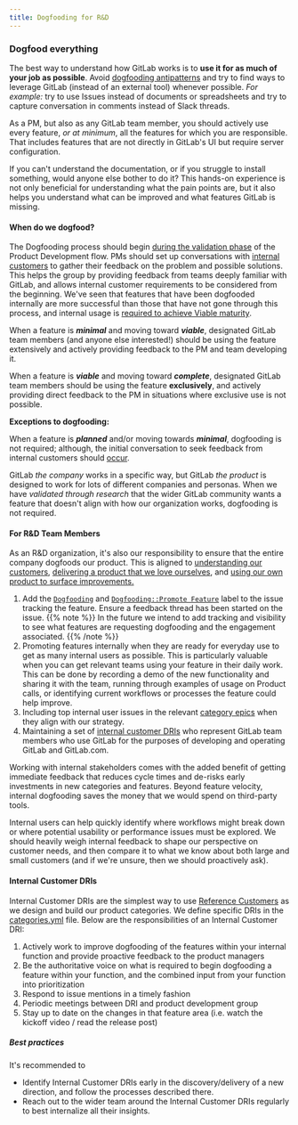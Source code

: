 ```yaml
---
title: Dogfooding for R&D
---
```


### Dogfood everything

The best way to understand how GitLab works is to **use it for as much of your job as possible**.
Avoid [dogfooding antipatterns](/handbook/engineering/development/principles/#dogfooding-antipatterns)
and try to find ways to leverage GitLab (instead of an external tool) whenever
possible. _For example:_ try to use Issues instead of documents or spreadsheets
and try to capture conversation in comments instead of Slack threads.

As a PM, but also as any GitLab team member, you should actively use every feature,
_or at minimum_, all the features for which you are responsible. That includes
features that are not directly in GitLab's UI but require server configuration.

If you can't understand the documentation, or if you struggle to install
something, would anyone else bother to do it? This hands-on experience
is not only beneficial for understanding what the pain points are, but it also
helps you understand what can be improved and what features GitLab is missing.

#### When do we dogfood?

The Dogfooding process should begin [during the validation phase](/handbook/product-development-flow/#validation-phase-1-validation-backlog) of the Product Development flow. PMs should set up conversations with [internal customers](#internal-customer-dris) to gather their feedback on the problem and possible solutions. This helps the group by providing feedback from teams deeply familiar with GitLab, and allows internal customer requirements to be considered from the beginning. We've seen that features that have been dogfooded internally are more successful than those that have not gone through this process, and internal usage is [required to achieve Viable maturity](https://about.gitlab.com/direction/#maturity).

When a feature is <b>_minimal_</b> and moving toward <b>_viable_</b>, designated
GitLab team members (and anyone else interested!) should be using the feature
extensively and actively providing feedback to the PM and team developing it.

When a feature is <b>_viable_</b> and moving toward <b>_complete_</b>, designated
GitLab team members should be using the feature **exclusively**, and actively
providing direct feedback to the PM in situations where exclusive use is not
possible.

**Exceptions to dogfooding:**

When a feature is <b>_planned_</b> and/or moving towards <b>_minimal_</b>, dogfooding
is not required; although, the initial conversation to seek feedback from internal customers should [occur](#when-do-we-dogfood).

GitLab _the company_ works in a specific way, but GitLab _the product_ is
designed to work for lots of different companies and personas. When we have
_validated through research_ that the wider GitLab community wants a feature
that doesn't align with how our organization works, dogfooding is not required.

#### For R&D Team Members

As an R&D organization, it's also our responsibility to ensure that the
entire company dogfoods our product. This is aligned to [understanding our
customers](/handbook/values/#understand-our-customers), [delivering a product
that we love ourselves](/handbook/company/mission/#contribute-to-gitlab-application),
and [using our own product to surface improvements.](/handbook/values/#dogfooding)
1. Add the [`Dogfooding`](https://gitlab.com/gitlab-org/gitlab/-/issues/?label_name%5B%5D=Dogfooding) and [`Dogfooding::Promote Feature`](https://gitlab.com/groups/gitlab-com/-/issues?label_name%5B%5D=Dogfooding%3A%3APromote+Feature) label to the issue tracking the feature. Ensure a feedback thread has been started on the issue.
   {{% note %}}
   In the future we intend to add tracking and visibility to see what features are requesting dogfooding and the engagement associated.
   {{% /note %}}
1. Promoting features internally when they are ready for everyday use to get as
many internal users as possible. This is particularly valuable when you can get
relevant teams using your feature in their daily work. This can be done by
recording a demo of the new functionality and sharing it with the team,
running through examples of usage on Product calls, or identifying current
workflows or processes the feature could help improve.
1. Including top internal user issues in the relevant [category epics](/handbook/product/product-processes/#category-direction) 
when they align with our strategy.
1. Maintaining a set of [internal customer DRIs](#internal-customer-dris) who represent GitLab team members
who use GitLab for the purposes of developing and operating GitLab and GitLab.com.

Working with internal stakeholders comes with the added benefit of getting
immediate feedback that reduces cycle times and de-risks early investments in
new categories and features. Beyond feature velocity, internal dogfooding saves
the money that we would spend on third-party tools.

Internal users can help quickly identify where workflows might break down or
where potential usability or performance issues must be explored. We should
heavily weigh internal feedback to shape our perspective on customer needs,
and then compare it to what we know about both large and small customers
(and if we're unsure, then we should proactively ask).

#### Internal Customer DRIs

Internal Customer DRIs are the simplest way to use [Reference Customers](https://www.svpg.com/the-power-of-reference-customers/) as we design and build our product categories.
We define specific DRIs in the [categories.yml](https://gitlab.com/gitlab-com/www-gitlab-com/edit/master/data/categories.yml) file.
Below are the responsibilities of an Internal Customer DRI:

1. Actively work to improve dogfooding of the features within your internal function and provide proactive feedback to the product managers
1. Be the authoritative voice on what is required to begin dogfooding a feature within your function, and the combined input from your function into prioritization
1. Respond to issue mentions in a timely fashion
1. Periodic meetings between DRI and product development group
1. Stay up to date on the changes in that feature area (i.e. watch the kickoff video / read the release post)

##### Best practices

It's recommended to 

- Identify Internal Customer DRIs early in the discovery/delivery of a new direction, and follow the processes described there.
- Reach out to the wider team around the Internal Customer DRIs regularly to best internalize all their insights.
